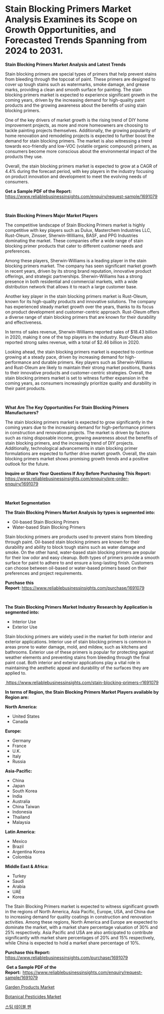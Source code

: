 <p><h1>Stain Blocking Primers Market Analysis Examines its Scope on Growth Opportunities, and Forecasted Trends Spanning from 2024 to 2031.</h1></p><p><strong>Stain Blocking Primers Market Analysis and Latest Trends</strong></p>
<p><p>Stain blocking primers are special types of primers that help prevent stains from bleeding through the topcoat of paint. These primers are designed to cover up tough stains such as watermarks, smoke damage, and grease marks, providing a clean and smooth surface for painting. The stain blocking primers market is expected to experience significant growth in the coming years, driven by the increasing demand for high-quality paint products and the growing awareness about the benefits of using stain blocking primers.</p><p>One of the key drivers of market growth is the rising trend of DIY home improvement projects, as more and more homeowners are choosing to tackle painting projects themselves. Additionally, the growing popularity of home renovation and remodeling projects is expected to further boost the demand for stain blocking primers. The market is also witnessing a trend towards eco-friendly and low-VOC (volatile organic compound) primers, as consumers become more conscious about the environmental impact of the products they use.</p><p>Overall, the stain blocking primers market is expected to grow at a CAGR of 4.4% during the forecast period, with key players in the industry focusing on product innovation and development to meet the evolving needs of consumers.</p></p>
<p><strong>Get a Sample PDF of the Report:&nbsp;</strong> <a href="https://www.reliablebusinessinsights.com/enquiry/request-sample/1691079">https://www.reliablebusinessinsights.com/enquiry/request-sample/1691079</a></p>
<p>&nbsp;</p>
<p><strong>Stain Blocking Primers Major Market Players</strong></p>
<p><p>The competitive landscape of Stain Blocking Primers market is highly competitive with key players such as Dulux, Masterchem Industries LLC, Rust-Oleum, Zinsser, Sherwin-Williams, BASF, and PPG Industries dominating the market. These companies offer a wide range of stain blocking primer products that cater to different customer needs and preferences.</p><p>Among these players, Sherwin-Williams is a leading player in the stain blocking primers market. The company has seen significant market growth in recent years, driven by its strong brand reputation, innovative product offerings, and strategic partnerships. Sherwin-Williams has a strong presence in both residential and commercial markets, with a wide distribution network that allows it to reach a large customer base.</p><p>Another key player in the stain blocking primers market is Rust-Oleum, known for its high-quality products and innovative solutions. The company has experienced steady market growth over the years, thanks to its focus on product development and customer-centric approach. Rust-Oleum offers a diverse range of stain blocking primers that are known for their durability and effectiveness.</p><p>In terms of sales revenue, Sherwin-Williams reported sales of $18.43 billion in 2020, making it one of the top players in the industry. Rust-Oleum also reported strong sales revenue, with a total of $2.46 billion in 2020.</p><p>Looking ahead, the stain blocking primers market is expected to continue growing at a steady pace, driven by increasing demand for high-performance and durable primers. Key players such as Sherwin-Williams and Rust-Oleum are likely to maintain their strong market positions, thanks to their innovative products and customer-centric strategies. Overall, the stain blocking primers market is set to witness further expansion in the coming years, as consumers increasingly prioritize quality and durability in their paint products.</p></p>
<p>&nbsp;</p>
<p><strong>What Are The Key Opportunities For Stain Blocking Primers Manufacturers?</strong></p>
<p><p>The stain blocking primers market is expected to grow significantly in the coming years due to the increasing demand for high-performance primers in construction and renovation projects. The market is driven by factors such as rising disposable income, growing awareness about the benefits of stain blocking primers, and the increasing trend of DIY projects. Additionally, technological advancements in stain blocking primer formulations are expected to further drive market growth. Overall, the stain blocking primers market shows promising growth trends and a positive outlook for the future.</p></p>
<p><strong>Inquire or Share Your Questions If Any Before Purchasing This Report:</strong> <a href="https://www.reliablebusinessinsights.com/enquiry/pre-order-enquiry/1691079">https://www.reliablebusinessinsights.com/enquiry/pre-order-enquiry/1691079</a></p>
<p>&nbsp;</p>
<p><strong>Market Segmentation</strong></p>
<p><strong>The Stain Blocking Primers Market Analysis by types is segmented into:</strong></p>
<p><ul><li>Oil-based Stain Blocking Primers</li><li>Water-based Stain Blocking Primers</li></ul></p>
<p><p>Stain blocking primers are products used to prevent stains from bleeding through paint. Oil-based stain blocking primers are known for their durability and ability to block tough stains such as water damage and smoke. On the other hand, water-based stain blocking primers are popular for their low odor and easy cleanup. Both types of primers provide a smooth surface for paint to adhere to and ensure a long-lasting finish. Customers can choose between oil-based or water-based primers based on their preferences and project requirements.</p></p>
<p><strong>Purchase this Report:&nbsp;</strong><a href="https://www.reliablebusinessinsights.com/purchase/1691079">https://www.reliablebusinessinsights.com/purchase/1691079</a></p>
<p>&nbsp;</p>
<p><strong>The Stain Blocking Primers Market Industry Research by Application is segmented into:</strong></p>
<p><ul><li>Interior Use</li><li>Exterior Use</li></ul></p>
<p><p>Stain blocking primers are widely used in the market for both interior and exterior applications. Interior use of stain blocking primers is common in areas prone to water damage, mold, and mildew, such as kitchens and bathrooms. Exterior use of these primers is popular for protecting against weather elements and preventing stains from bleeding through the final paint coat. Both interior and exterior applications play a vital role in maintaining the aesthetic appeal and durability of the surfaces they are applied to.</p></p>
<p><a href="https://www.reliablebusinessinsights.com/stain-blocking-primers-r1691079">&nbsp;https://www.reliablebusinessinsights.com/stain-blocking-primers-r1691079</a></p>
<p><strong>In terms of Region, the Stain Blocking Primers Market Players available by Region are:</strong></p>
<p>
    <p> <strong> North America: </strong>
        <ul>
            <li>United States</li>
            <li>Canada</li>
        </ul>
        </p> 
    <p> <strong> Europe: </strong>
        <ul>
            <li>Germany</li>
            <li>France</li>
            <li>U.K.</li>
            <li>Italy</li>
            <li>Russia</li>
        </ul>
        </p> 
    <p> <strong> Asia-Pacific: </strong>
        <ul>
            <li>China</li>
            <li>Japan</li>
            <li>South Korea</li>
            <li>India</li>
            <li>Australia</li>
            <li>China Taiwan</li>
            <li>Indonesia</li>
            <li>Thailand</li>
            <li>Malaysia</li>
        </ul>
        </p> 
    <p> <strong> Latin America: </strong>
        <ul>
            <li>Mexico</li>
            <li>Brazil</li>
            <li>Argentina Korea</li>
            <li>Colombia</li>
        </ul>
        </p> 
    <p> <strong> Middle East & Africa: </strong>
        <ul>
            <li>Turkey</li>
            <li>Saudi</li>
            <li>Arabia</li>
            <li>UAE</li>
            <li>Korea</li>
        </ul>
    </p>
    </p>
<p><p>The Stain Blocking Primers market is expected to witness significant growth in the regions of North America, Asia Pacific, Europe, USA, and China due to increasing demand for quality coatings in construction and renovation activities. Among these regions, North America and Europe are expected to dominate the market, with a market share percentage valuation of 30% and 25% respectively. Asia Pacific and USA are also anticipated to contribute significantly with market share percentages of 20% and 15% respectively, while China is expected to hold a market share percentage of 10%.</p></p>
<p><strong>Purchase this Report: </strong><a href="https://www.reliablebusinessinsights.com/purchase/1691079">https://www.reliablebusinessinsights.com/purchase/1691079</a></p>
<p>&nbsp;<strong>Get a Sample PDF of the Report:&nbsp;&nbsp;</strong><a href="https://www.reliablebusinessinsights.com/enquiry/request-sample/1691079">https://www.reliablebusinessinsights.com/enquiry/request-sample/1691079</a></p>
<p><strong></strong></p>
<p><p><a href="https://medium.com/@paulalkim0612024/garden-products-industry-analysis-report-its-market-size-share-trends-by-application-region-651ceb5bdd1b">Garden Products Market</a></p><p><a href="https://medium.com/@woods76241/evaluating-global-botanical-pesticides-market-trends-and-growth-opportunities-by-region-type-8fa66625c778">Botanical Pesticides Market</a></p><p><a href="https://github.com/WilburKihn5676/Market-Research-Report-List-2/blob/main/55984494689.md">스팀 테이블 팬</a></p></p>